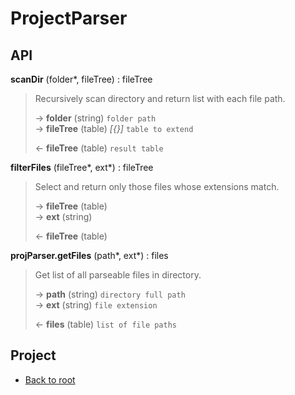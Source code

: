 # ProjectParser



## API

**scanDir** (folder\*, fileTree) : fileTree  

> Recursively scan directory and return list with each file path.  
>
> &rarr; **folder** (string) `folder path`  
> &rarr; **fileTree** (table) *[{}]* `table to extend`  
>
> &larr; **fileTree** (table) `result table`  

**filterFiles** (fileTree\*, ext\*) : fileTree  

> Select and return only those files whose extensions match.  
>
> &rarr; **fileTree** (table)  
> &rarr; **ext** (string)  
>
> &larr; **fileTree** (table)  

**projParser.getFiles** (path\*, ext\*) : files  

> Get list of all parseable files in directory.  
>
> &rarr; **path** (string) `directory full path`  
> &rarr; **ext** (string) `file extension`  
>
> &larr; **files** (table) `list of file paths`  

## Project

+ [Back to root](README.md)
